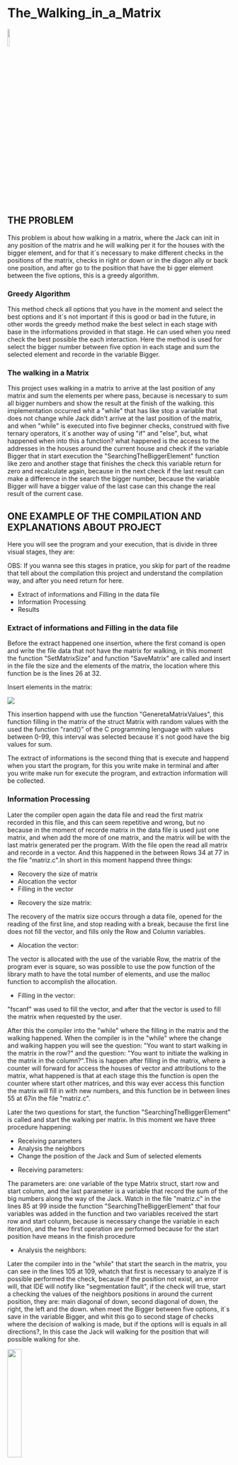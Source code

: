 <h1>The_Walking_in_a_Matrix</h1>

<img src="images/logo-C.png" alt="" style="width: 10%">

<h2>THE PROBLEM</h2>

<p style = "text-align = justify">
This problem is about how walking in a matrix, where the Jack can init in
any position of the matrix and he will walking per it for the houses with 
the bigger element, and for that it´s necessary to make different checks 
in the positions of the matrix, checks in right or down or in the diagon
ally or back one position, and after go to the position that have the bi
gger element between the five options, this is a greedy algorithm.
</p>

<h3>Greedy Algorithm</h3>

<p style = "text-align = justify">
This method check all options that you have in the moment and select the 
best options and it´s not important if this is good or bad in the future, 
in other words the greedy method make the best select in each stage with 
base in the informations provided in that stage. He can used when you 
need check the best possible the each interaction. Here the method is 
used for select the bigger number between five option in each stage and
sum the selected element and recorde in the variable Bigger. 
</p>

<h3>The walking in a Matrix</h3>

<p style = "text-align = justify">
This project uses walking in a matrix to arrive at the last position of 
any matrix and sum the elements per where pass, because is necessary to sum all 
bigger numbers and show the result at the finish of the walking. this implementation
occurred whit a "while" that has like stop a variable that does not change while
Jack didn't arrive at the last position of the matrix, and when "while" is 
executed into five beginner checks, construed with five ternary operators,
it´s another way of using "if" and "else", but, what happened when into this a
function? what happened is the access to the addresses in the houses around the current
house and check if the variable Bigger that in start execution the 
"SearchingTheBiggerElement" function like zero and another stage that finishes
the check this variable return for zero and recalculate again, because in the
next check if the last result can make a difference in the search the bigger 
number, because the variable Bigger will have a bigger value of the last
case can this change the real result of the current case.
</p>

<h2>ONE EXAMPLE OF THE COMPILATION AND EXPLANATIONS ABOUT PROJECT</h2>

<p style = "text-align = justify">
Here you will see the program and your execution, that is divide in three visual
stages, they are:

OBS: If you wanna see this stages in pratice, you skip for part of the readme that 
tell about the compilation this project and understand the compilation way, and after
you need return for here.
</p>

<ul>
  <li>Extract of informations and Filling in the data file</li>
  <li>Information Processing</li>
  <li>Results</li>
</ul>

<h3>Extract of informations and Filling in the data file</h3>

<p style = "text-align = justify">
Before the extract happened one insertion, where the first comand is open and
write the file data that not have the matrix for walking, in this moment
the function "SetMatrixSize" and function "SaveMatrix" are called and insert 
in the file the size and the elements of the matrix, the location where this
function be is the lines 26 at 32.
</p>

Insert elements in the matrix:

![](https://user-images.githubusercontent.com/107070061/226119230-e25537be-8889-48f3-a903-aea7a2b00a11.gif)

<p style = "text-align = justify">
This insertion happend with use the function "GeneretaMatrixValues", this 
function filling in the matrix of the struct Matrix with random values with
the used the function "rand()" of the C programming lenguage with values between
0-99, this interval was selected because it´s not good have the big values for 
sum.

The extract of informations is the second thing that is execute and happend 
when you start the program, for this you write make in terminal and after 
you write make run for execute the program, and extraction information will
be collected.
</p>

<h3>Information Processing</h3>

<p style = "text-align = justify">
Later the compiler open again the data file and read the first matrix recorded 
in this file, and this can seem repetitive and wrong, but no because in the 
moment of recorde matrix in the data file is used just one matrix, and when add
the more of one matrix, and the matrix will be with the last matrix generated
per the program. With the file open the read all matrix and recorde in a vector.
And this happened in the between Rows 34 at 77 in the file "matriz.c".In short in 
this moment happend three things:
</p>

<ul>
  <li>Recovery the size of matrix</li>
  <li>Alocation the vector</li>
  <li>Filling in the vector</li>
</ul>

<ul>
  <li>Recovery the size matrix:</li>
</ul>

<p style = "text-align = justify">
The recovery of the matrix size occurs through a data file, opened for the reading of 
the first line, and stop reading with a break, because the first line does not fill 
the vector, and fills only the Row and Column variables.
</p>

<ul>
  <li>Alocation the vector:</li>
</ul>

<p style = "text-align = justify">
The vector is allocated with the use of the variable Row, the matrix of the program
ever is square, so was possible to use the pow function of the library math to have
the total number of elements, and use the malloc function to accomplish the 
allocation.
</p>

<ul>
  <li>Filling in the vector:</li>
</ul>

<p style = "text-align = justify">

"fscanf" was used to fill the vector, and after that the vector is used to fill the matrix when requested by the user.

After this the compiler into the "while" where the filling in the matrix and the walking happened. 
When the compiler is in the "while" where the change and walking happen you will
see the question: "You want to start walking in the matrix in the row?" and the
question: "You want to initiate the walking in the matrix in the column?".This is happen
after filling in the matrix, where a counter will forward for access the houses
of vector and attributions to the matrix, what happened is that at each stage this 
the function is open the counter where start other matrices, and this way ever
access this function the matrix will fill in with new numbers, and this function be
in between lines 55 at 67in the file "matriz.c".
</p>

<p style = "text-align = justify">
Later the two questions for start, the function "SearchingTheBiggerElement" is called
and start the walking per matrix. In this moment we have three procedure happening:

<ul>
  <li>Receiving parameters</li>
  <li>Analysis the neighbors</li>
  <li>Change the position of the Jack and Sum of selected elements</li>
</ul>
</p>

<ul>
  <li>Receiving parameters:</li>
</ul>

<p style = "text-align = justify">
The parameters are: one variable of the type Matrix struct, start row and start
column, and the last parameter is a variable that record the sum of the big
numbers along the way of the Jack. Watch in the file "matriz.c" in the lines 85 at 99
inside the function "SearchingTheBiggerElement" that four variables was added in
the function and two variables received the start row and start colunm, because
is necessary change the variable in each iteration, and the two first operation
are performed because for the start position have means in the finish procedure
</p>

<ul>
  <li>Analysis the neighbors:</li>
</ul>

<p style = "text-align = justify">
Later the compiler into in the "while" that start the search in the matrix, you can see
in the lines 105 at 109, whatch that first is necessary to analyze if is possible performed
the check, because if the position not exist, an error will, that IDE will notify like 
"segmentation fault", if the check will true, start a checking the values of the neighbors
positions in around the current position, they are: main diagonal of down, second diagonal
of down, the right, the left and the down. when meet the Bigger between five options, it´s
save in the variable Bigger, and whit this go to second stage of checks where the decision
of walking is made, but if the options will is equals in all directions?, In this case the
Jack will walking for the position that will possible walking for she.
</p>

<img src="images/matriz-nula-matrizes-matematica.png" alt="" style="width: 25%">

<p style = "text-align = justify">
You can see that in this situation all options are equais, and the algorithm decision go to 
the positon that can first possible walking per she right, will depend of situation, per 
example in this case analysis the code the Jack walking for second diagonal of down, because
in the moment that search in the neighbors what is the Bigger element found the last check
is in the second diagonal of down, the Bigger is equal in all derections soon the last check
will executed.
</p>

<ul>
  <li>Change the position of the Jack and Sum of selected elements:</li>
</ul>

<p style = "text-align = justify">
After meet the Bigger element in the current stage, the Jack walking the position where 
this element be, that occurs in the lines 112 at 116 of the file "matriz.c", Watch in 
this file that change and sum the value that have the current position after the Jack
change your position, look this:
</p>

![](https://user-images.githubusercontent.com/107070061/226481417-3f84280f-f385-4d91-b595-147c62312bcf.png)

What happend if this check will true, the Row is sum with one, and the sum variable is added
of itself the before value, and this way the Jack walking per the matrix.

<h3>Results</h3>

For you see the way like this algorithm works, here have a example of input and output, look:

Input(data file and two start questions):

![](https://user-images.githubusercontent.com/107070061/226606386-889cbc19-fb1c-49fb-b9cb-a9d33a679759.png)
![](https://user-images.githubusercontent.com/107070061/226608664-f674a563-0f14-4ee5-8f7f-5105c27a9cf1.png)

Output:

![](https://user-images.githubusercontent.com/107070061/226737542-bb5a5044-b483-48b1-b923-e658af182f42.png)

<p style = "text-align = justify">
How expected the Jack walking per positon of the matrix that had the bigger
elements and sumed this components, and with this Jack arrive the last element
of the matrix that was the goal.
</p>

<h2>HOW TO DO FOR COMPILE THE CODE THIS PROJECT</h2>

<p style = "text-align = justify">
This project use the Make file for compiler all files that have function
for operation in the all executions for walking in the matrix and sum the
elements, these are the pictures for you to understand how compiler and
know how this project works that are divide in three parts,look:
</p>

<ul>
  <li>Compilation</li>
  <li>Execution</li>
  <li>Clean executable</li>
</ul>

![](https://user-images.githubusercontent.com/107070061/226108916-b37c30be-d111-4ec2-9d4a-1e01bd3901ed.gif)

<p style = "text-align = justify">
The first comand compile the code and used the comand with "gcc", this is 
happend because the Make file is just a list of comands that required when 
their comands are write in the terminal, this means that you can open the
make file catch the comand wrote and put in terminal and click enter that
will happend the compile and execute and remove the executable. Each comand
will do a action,the make compiler, and make run execute the executable that
was generated when the comand make wrote in terminal, and the make clean
clean the executable the files of the project, they are:
</p>

When write the make comand:

![](https://user-images.githubusercontent.com/107070061/226111053-a048662f-333f-468f-91b8-5c5653f88efa.png)

Before the comand make:

![](https://user-images.githubusercontent.com/107070061/226111124-dbd1bd0e-a91c-40d8-8850-b491515baec6.png)

After the comand make:

![](https://user-images.githubusercontent.com/107070061/226111168-c0c2a98b-eb4d-4dcc-b414-b7d4ab07f1cc.png)



